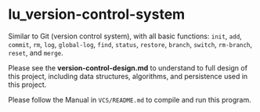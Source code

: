 # lu_version-control-system

Similar to Git (version control system), with all basic functions: `init`, `add`, `commit`, `rm`, `log`, `global-log`, `find`, `status`, `restore`, `branch`, `switch`, `rm-branch`, `reset`, and `merge`.

Please see the **version-control-design.md** to understand to full design of this project, including data structures, algorithms, and persistence used in this project. 

Please follow the Manual in `VCS/README.md` to compile and run this program.